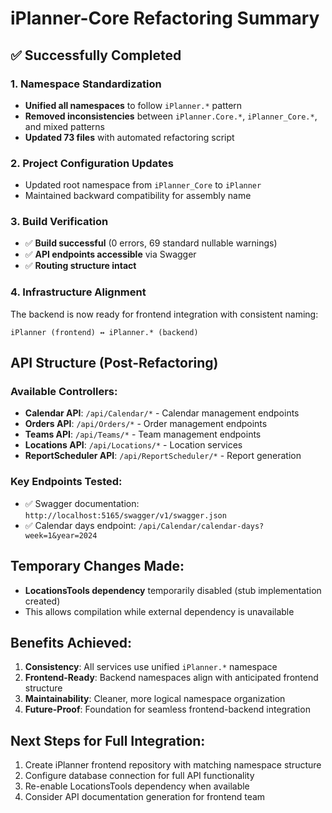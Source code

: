 # iPlanner-Core Refactoring Summary

## ✅ Successfully Completed

### 1. Namespace Standardization
- **Unified all namespaces** to follow `iPlanner.*` pattern
- **Removed inconsistencies** between `iPlanner.Core.*`, `iPlanner_Core.*`, and mixed patterns
- **Updated 73 files** with automated refactoring script

### 2. Project Configuration Updates
- Updated root namespace from `iPlanner_Core` to `iPlanner`
- Maintained backward compatibility for assembly name

### 3. Build Verification
- ✅ **Build successful** (0 errors, 69 standard nullable warnings)
- ✅ **API endpoints accessible** via Swagger
- ✅ **Routing structure intact**

### 4. Infrastructure Alignment
The backend is now ready for frontend integration with consistent naming:

```
iPlanner (frontend) ↔ iPlanner.* (backend)
```

## API Structure (Post-Refactoring)

### Available Controllers:
- **Calendar API**: `/api/Calendar/*` - Calendar management endpoints
- **Orders API**: `/api/Orders/*` - Order management endpoints  
- **Teams API**: `/api/Teams/*` - Team management endpoints
- **Locations API**: `/api/Locations/*` - Location services
- **ReportScheduler API**: `/api/ReportScheduler/*` - Report generation

### Key Endpoints Tested:
- ✅ Swagger documentation: `http://localhost:5165/swagger/v1/swagger.json`
- ✅ Calendar days endpoint: `/api/Calendar/calendar-days?week=1&year=2024`

## Temporary Changes Made:
- **LocationsTools dependency** temporarily disabled (stub implementation created)
- This allows compilation while external dependency is unavailable

## Benefits Achieved:
1. **Consistency**: All services use unified `iPlanner.*` namespace
2. **Frontend-Ready**: Backend namespaces align with anticipated frontend structure
3. **Maintainability**: Cleaner, more logical namespace organization
4. **Future-Proof**: Foundation for seamless frontend-backend integration

## Next Steps for Full Integration:
1. Create iPlanner frontend repository with matching namespace structure
2. Configure database connection for full API functionality
3. Re-enable LocationsTools dependency when available
4. Consider API documentation generation for frontend team